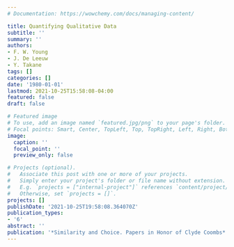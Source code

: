 ```yaml
---
# Documentation: https://wowchemy.com/docs/managing-content/

title: Quantifying Qualitative Data
subtitle: ''
summary: ''
authors:
- F. W. Young
- J. De Leeuw
- Y. Takane
tags: []
categories: []
date: '1980-01-01'
lastmod: 2021-10-25T15:58:08-04:00
featured: false
draft: false

# Featured image
# To use, add an image named `featured.jpg/png` to your page's folder.
# Focal points: Smart, Center, TopLeft, Top, TopRight, Left, Right, BottomLeft, Bottom, BottomRight.
image:
  caption: ''
  focal_point: ''
  preview_only: false

# Projects (optional).
#   Associate this post with one or more of your projects.
#   Simply enter your project's folder or file name without extension.
#   E.g. `projects = ["internal-project"]` references `content/project/deep-learning/index.md`.
#   Otherwise, set `projects = []`.
projects: []
publishDate: '2021-10-25T19:58:08.364070Z'
publication_types:
- '6'
abstract: ''
publication: '*Similarity and Choice. Papers in Honor of Clyde Coombs*'
---
```


